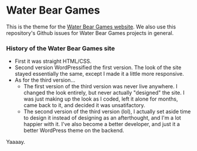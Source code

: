 # Water Bear Games

This is the theme for the [Water Bear Games website](http://waterbeargames.com/). We also use this repository's Github issues for Water Bear Games projects in general.

### History of the Water Bear Games site
- First it was straight HTML/CSS.
- Second version WordPressified the first version. The look of the site stayed essentially the same, except I made it a little more responsive.
- As for the third version...
  - The first version of the third version was never live anywhere. I changed the look entirely, but never actually "designed" the site. I was just making up the look as I coded, left it alone for months, came back to it, and decided it was unsatifactory.
  - The second version of the third version (lol), I actually set aside time to design it instead of designing as an afterthought, and I'm a lot happier with it. I've also become a better developer, and just it a better WordPress theme on the backend.

Yaaaay.